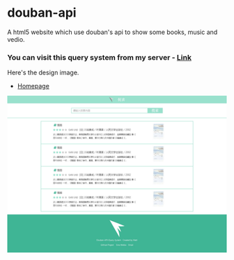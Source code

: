 # douban-api
A html5 website which use douban's api to show some books, music and vedio.

### You can visit this query system from my server - [Link](https://www.tongmu.me/douban-api/)

Here's the design image.

- [Homepage](./design/homepage.psd)

![](./design/jpeg/homepage.jpg)

